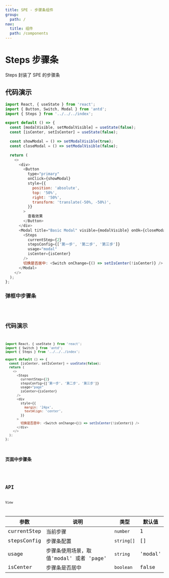 ```yaml
---
title: SPE - 步骤条组件
group:
  path: /
nav:
  title: 组件
  path: /components
---
```


# Steps 步骤条

Steps 封装了 SPE 的步骤条

## 代码演示

```javascript
import React, { useState } from 'react';
import { Button, Switch, Modal } from 'antd';
import { Steps } from '../../../index';

export default () => {
  const [modalVisible, setModalVisible] = useState(false);
  const [isCenter, setIsCenter] = useState(false);

  const showModal = () => setModalVisible(true);
  const closeModal = () => setModalVisible(false);

  return (
    <>
      <div>
        <Button
          type="primary"
          onClick={showModal}
          style={{
            position: 'absolute',
            top: '50%',
            right: '50%',
            transform: 'translate(-50%, -50%)',
          }}
        >
          查看效果
        </Button>
      </div>
      <Modal title="Basic Modal" visible={modalVisible} onOk={closeModal} onCancel={closeModal}>
        <Steps
          currentStep={2}
          stepsConfig={['第一步', '第二步', '第三步']}
          usage="modal"
          isCenter={isCenter}
        />
        切换是否居中: <Switch onChange={() => setIsCenter(!isCenter)} />
      </Modal>
    </>
  );
};
```

### 弹框中步骤条

<code src="./demos/modal.tsx" iframe="500px" />

## 代码演示

```javascript
import React, { useState } from 'react';
import { Switch } from 'antd';
import { Steps } from '../../../index';

export default () => {
  const [isCenter, setIsCenter] = useState(false);
  return (
    <>
      <Steps
        currentStep={2}
        stepsConfig={['第一步', '第二步', '第三步']}
        usage="page"
        isCenter={isCenter}
      />
      <div
        style={{
          margin: '24px',
          textAlign: 'center',
        }}
      >
        切换是否居中: <Switch onChange={() => setIsCenter(!isCenter)} />
      </div>
    </>
  );
};
```

### 页面中步骤条

<code src="./demos/page.tsx" iframe="200px"/>

## API

View

| 参数        | 说明                                    | 类型       | 默认值  |
| ----------- | --------------------------------------- | ---------- | ------- |
| currentStep | 当前步骤                                | `number`   | 1       |
| stepsConfig | 步骤条配置                              | `string[]` | []      |
| usage       | 步骤条使用场景，取值'modal' 或者 'page' | `string`   | 'modal' |
| isCenter    | 步骤条是否居中                          | `boolean`  | false   |
